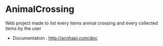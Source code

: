 # AnimalCrossing
Web project made to list every items animal crossing and every collected items by the user


* Documentation : http://acnhapi.com/doc
